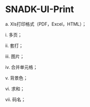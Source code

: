 # SNADK-UI-Print

a. Xls打印格式（PDF，Excel，HTML）；

  i. 多页；







  ii. 套打；







  iii. 图片；







  iv. 合并单元格；







  v. 背景色；







  vi. 求和；







  vii. 码名；




